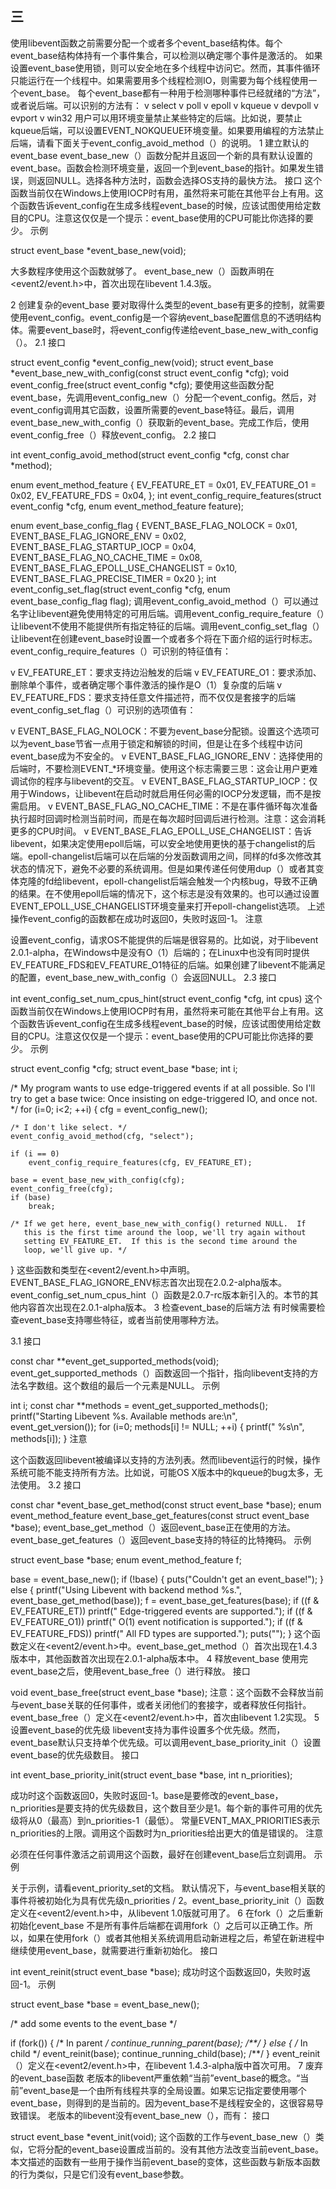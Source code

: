 ## 三
使用libevent函数之前需要分配一个或者多个event_base结构体。每个event_base结构体持有一个事件集合，可以检测以确定哪个事件是激活的。
如果设置event_base使用锁，则可以安全地在多个线程中访问它。然而，其事件循环只能运行在一个线程中。如果需要用多个线程检测IO，则需要为每个线程使用一个event_base。
每个event_base都有一种用于检测哪种事件已经就绪的“方法”，或者说后端。可以识别的方法有：
v select
v poll
v epoll
v kqueue
v devpoll
v evport
v win32
用户可以用环境变量禁止某些特定的后端。比如说，要禁止kqueue后端，可以设置EVENT_NOKQUEUE环境变量。如果要用编程的方法禁止后端，请看下面关于event_config_avoid_method（）的说明。
1 建立默认的event_base
event_base_new（）函数分配并且返回一个新的具有默认设置的event_base。函数会检测环境变量，返回一个到event_base的指针。如果发生错误，则返回NULL。选择各种方法时，函数会选择OS支持的最快方法。
接口
这个函数当前仅在Windows上使用IOCP时有用，虽然将来可能在其他平台上有用。这个函数告诉event_config在生成多线程event_base的时候，应该试图使用给定数目的CPU。注意这仅仅是一个提示：event_base使用的CPU可能比你选择的要少。
示例

struct event_base *event_base_new(void);

大多数程序使用这个函数就够了。
event_base_new（）函数声明在<event2/event.h>中，首次出现在libevent 1.4.3版。
 
2 创建复杂的event_base
要对取得什么类型的event_base有更多的控制，就需要使用event_config。event_config是一个容纳event_base配置信息的不透明结构体。需要event_base时，将event_config传递给event_base_new_with_config（）。
2.1 接口

struct event_config *event_config_new(void);
struct event_base *event_base_new_with_config(const struct event_config *cfg);
void event_config_free(struct event_config *cfg);
要使用这些函数分配event_base，先调用event_config_new（）分配一个event_config。然后，对event_config调用其它函数，设置所需要的event_base特征。最后，调用event_base_new_with_config（）获取新的event_base。完成工作后，使用event_config_free（）释放event_config。
2.2 接口

int event_config_avoid_method(struct event_config *cfg, const char *method);

enum event_method_feature {
    EV_FEATURE_ET = 0x01,
    EV_FEATURE_O1 = 0x02,
    EV_FEATURE_FDS = 0x04,
};
int event_config_require_features(struct event_config *cfg,
                                  enum event_method_feature feature);

enum event_base_config_flag {
    EVENT_BASE_FLAG_NOLOCK = 0x01,
    EVENT_BASE_FLAG_IGNORE_ENV = 0x02,
    EVENT_BASE_FLAG_STARTUP_IOCP = 0x04,
    EVENT_BASE_FLAG_NO_CACHE_TIME = 0x08,
    EVENT_BASE_FLAG_EPOLL_USE_CHANGELIST = 0x10,
    EVENT_BASE_FLAG_PRECISE_TIMER = 0x20
};
int event_config_set_flag(struct event_config *cfg,
    enum event_base_config_flag flag);
调用event_config_avoid_method（）可以通过名字让libevent避免使用特定的可用后端。调用event_config_require_feature（）让libevent不使用不能提供所有指定特征的后端。调用event_config_set_flag（）让libevent在创建event_base时设置一个或者多个将在下面介绍的运行时标志。
event_config_require_features（）可识别的特征值有：

v EV_FEATURE_ET：要求支持边沿触发的后端
v EV_FEATURE_O1：要求添加、删除单个事件，或者确定哪个事件激活的操作是O（1）复杂度的后端
v EV_FEATURE_FDS：要求支持任意文件描述符，而不仅仅是套接字的后端
event_config_set_flag（）可识别的选项值有：

v EVENT_BASE_FLAG_NOLOCK：不要为event_base分配锁。设置这个选项可以为event_base节省一点用于锁定和解锁的时间，但是让在多个线程中访问event_base成为不安全的。
v EVENT_BASE_FLAG_IGNORE_ENV：选择使用的后端时，不要检测EVENT_*环境变量。使用这个标志需要三思：这会让用户更难调试你的程序与libevent的交互。
v EVENT_BASE_FLAG_STARTUP_IOCP：仅用于Windows，让libevent在启动时就启用任何必需的IOCP分发逻辑，而不是按需启用。
v EVENT_BASE_FLAG_NO_CACHE_TIME：不是在事件循环每次准备执行超时回调时检测当前时间，而是在每次超时回调后进行检测。注意：这会消耗更多的CPU时间。
v EVENT_BASE_FLAG_EPOLL_USE_CHANGELIST：告诉libevent，如果决定使用epoll后端，可以安全地使用更快的基于changelist的后端。epoll-changelist后端可以在后端的分发函数调用之间，同样的fd多次修改其状态的情况下，避免不必要的系统调用。但是如果传递任何使用dup（）或者其变体克隆的fd给libevent，epoll-changelist后端会触发一个内核bug，导致不正确的结果。在不使用epoll后端的情况下，这个标志是没有效果的。也可以通过设置EVENT_EPOLL_USE_CHANGELIST环境变量来打开epoll-changelist选项。
上述操作event_config的函数都在成功时返回0，失败时返回-1。
注意

设置event_config，请求OS不能提供的后端是很容易的。比如说，对于libevent 2.0.1-alpha，在Windows中是没有O（1）后端的；在Linux中也没有同时提供EV_FEATURE_FDS和EV_FEATURE_O1特征的后端。如果创建了libevent不能满足的配置，event_base_new_with_config（）会返回NULL。
2.3 接口

int event_config_set_num_cpus_hint(struct event_config *cfg, int cpus)
这个函数当前仅在Windows上使用IOCP时有用，虽然将来可能在其他平台上有用。这个函数告诉event_config在生成多线程event_base的时候，应该试图使用给定数目的CPU。注意这仅仅是一个提示：event_base使用的CPU可能比你选择的要少。
示例

struct event_config *cfg;
struct event_base *base;
int i;

/* My program wants to use edge-triggered events if at all possible.  So
   I'll try to get a base twice: Once insisting on edge-triggered IO, and
   once not. */
for (i=0; i<2; ++i) {
    cfg = event_config_new();

    /* I don't like select. */
    event_config_avoid_method(cfg, "select");

    if (i == 0)
        event_config_require_features(cfg, EV_FEATURE_ET);

    base = event_base_new_with_config(cfg);
    event_config_free(cfg);
    if (base)
        break;

    /* If we get here, event_base_new_with_config() returned NULL.  If
       this is the first time around the loop, we'll try again without
       setting EV_FEATURE_ET.  If this is the second time around the
       loop, we'll give up. */
}
这些函数和类型在<event2/event.h>中声明。
EVENT_BASE_FLAG_IGNORE_ENV标志首次出现在2.0.2-alpha版本。event_config_set_num_cpus_hint（）函数是2.0.7-rc版本新引入的。本节的其他内容首次出现在2.0.1-alpha版本。
3 检查event_base的后端方法
有时候需要检查event_base支持哪些特征，或者当前使用哪种方法。

3.1 接口

const char **event_get_supported_methods(void);
event_get_supported_methods（）函数返回一个指针，指向libevent支持的方法名字数组。这个数组的最后一个元素是NULL。
示例

int i;
const char **methods = event_get_supported_methods();
printf("Starting Libevent %s.  Available methods are:\n",
    event_get_version());
for (i=0; methods[i] != NULL; ++i) {
    printf("    %s\n", methods[i]);
}
注意

这个函数返回libevent被编译以支持的方法列表。然而libevent运行的时候，操作系统可能不能支持所有方法。比如说，可能OS X版本中的kqueue的bug太多，无法使用。
3.2 接口

const char *event_base_get_method(const struct event_base *base);
enum event_method_feature event_base_get_features(const struct event_base *base);
event_base_get_method（）返回event_base正在使用的方法。event_base_get_features（）返回event_base支持的特征的比特掩码。
示例

struct event_base *base;
enum event_method_feature f;

base = event_base_new();
if (!base) {
    puts("Couldn't get an event_base!");
} else {
    printf("Using Libevent with backend method %s.",
        event_base_get_method(base));
    f = event_base_get_features(base);
    if ((f & EV_FEATURE_ET))
        printf("  Edge-triggered events are supported.");
    if ((f & EV_FEATURE_O1))
        printf("  O(1) event notification is supported.");
    if ((f & EV_FEATURE_FDS))
        printf("  All FD types are supported.");
    puts("");
}
这个函数定义在<event2/event.h>中。event_base_get_method（）首次出现在1.4.3版本中，其他函数首次出现在2.0.1-alpha版本中。
4 释放event_base
使用完event_base之后，使用event_base_free（）进行释放。
接口

void event_base_free(struct event_base *base);
注意：这个函数不会释放当前与event_base关联的任何事件，或者关闭他们的套接字，或者释放任何指针。
event_base_free（）定义在<event2/event.h>中，首次由libevent 1.2实现。
5 设置event_base的优先级
libevent支持为事件设置多个优先级。然而，event_base默认只支持单个优先级。可以调用event_base_priority_init（）设置event_base的优先级数目。
接口

int event_base_priority_init(struct event_base *base, int n_priorities);

成功时这个函数返回0，失败时返回-1。base是要修改的event_base，n_priorities是要支持的优先级数目，这个数目至少是1。每个新的事件可用的优先级将从0（最高）到n_priorities-1（最低）。
常量EVENT_MAX_PRIORITIES表示n_priorities的上限。调用这个函数时为n_priorities给出更大的值是错误的。
注意

必须在任何事件激活之前调用这个函数，最好在创建event_base后立刻调用。
示例

关于示例，请看event_priority_set的文档。
默认情况下，与event_base相关联的事件将被初始化为具有优先级n_priorities / 2。event_base_priority_init（）函数定义在<event2/event.h>中，从libevent 1.0版就可用了。
6 在fork（）之后重新初始化event_base
不是所有事件后端都在调用fork（）之后可以正确工作。所以，如果在使用fork（）或者其他相关系统调用启动新进程之后，希望在新进程中继续使用event_base，就需要进行重新初始化。
接口

int event_reinit(struct event_base *base);
成功时这个函数返回0，失败时返回-1。
示例

struct event_base *base = event_base_new();

/*  add some events to the event_base  */

if (fork()) {
    /* In parent */
    continue_running_parent(base); /**/
} else {
    /* In child */
    event_reinit(base);
    continue_running_child(base); /**/
}
event_reinit（）定义在<event2/event.h>中，在libevent 1.4.3-alpha版中首次可用。
7 废弃的event_base函数
老版本的libevent严重依赖“当前”event_base的概念。“当前”event_base是一个由所有线程共享的全局设置。如果忘记指定要使用哪个event_base，则得到的是当前的。因为event_base不是线程安全的，这很容易导致错误。
老版本的libevent没有event_base_new（），而有：
接口

struct event_base *event_init(void);
这个函数的工作与event_base_new（）类似，它将分配的event_base设置成当前的。没有其他方法改变当前event_base。
本文描述的函数有一些用于操作当前event_base的变体，这些函数与新版本函数的行为类似，只是它们没有event_base参数。